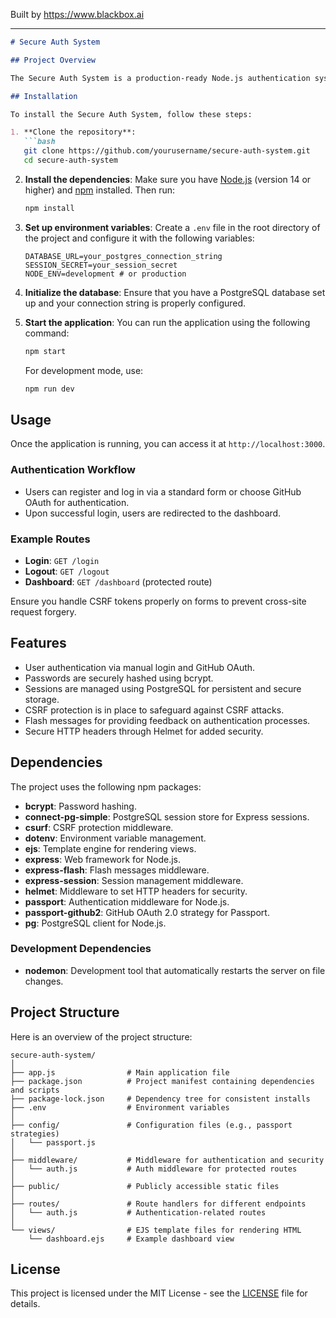 
Built by https://www.blackbox.ai

---

```markdown
# Secure Auth System

## Project Overview

The Secure Auth System is a production-ready Node.js authentication system that supports both manual logins and GitHub OAuth to enhance your application's security. It employs best practices for managing user sessions, including CSRF protection and password hashing.

## Installation

To install the Secure Auth System, follow these steps:

1. **Clone the repository**:
   ```bash
   git clone https://github.com/yourusername/secure-auth-system.git
   cd secure-auth-system
   ```

2. **Install the dependencies**:
   Make sure you have [Node.js](https://nodejs.org/) (version 14 or higher) and [npm](https://www.npmjs.com/get-npm) installed. Then run:
   ```bash
   npm install
   ```

3. **Set up environment variables**:
   Create a `.env` file in the root directory of the project and configure it with the following variables:
   ```plaintext
   DATABASE_URL=your_postgres_connection_string
   SESSION_SECRET=your_session_secret
   NODE_ENV=development # or production
   ```

4. **Initialize the database**:
   Ensure that you have a PostgreSQL database set up and your connection string is properly configured.

5. **Start the application**:
   You can run the application using the following command:
   ```bash
   npm start
   ```
   For development mode, use:
   ```bash
   npm run dev
   ```

## Usage

Once the application is running, you can access it at `http://localhost:3000`. 

### Authentication Workflow

- Users can register and log in via a standard form or choose GitHub OAuth for authentication.
- Upon successful login, users are redirected to the dashboard.

### Example Routes
- **Login**: `GET /login` 
- **Logout**: `GET /logout`
- **Dashboard**: `GET /dashboard` (protected route)

Ensure you handle CSRF tokens properly on forms to prevent cross-site request forgery.

## Features

- User authentication via manual login and GitHub OAuth.
- Passwords are securely hashed using bcrypt.
- Sessions are managed using PostgreSQL for persistent and secure storage.
- CSRF protection is in place to safeguard against CSRF attacks.
- Flash messages for providing feedback on authentication processes.
- Secure HTTP headers through Helmet for added security.

## Dependencies

The project uses the following npm packages:

- **bcrypt**: Password hashing.
- **connect-pg-simple**: PostgreSQL session store for Express sessions.
- **csurf**: CSRF protection middleware.
- **dotenv**: Environment variable management.
- **ejs**: Template engine for rendering views.
- **express**: Web framework for Node.js.
- **express-flash**: Flash messages middleware.
- **express-session**: Session management middleware.
- **helmet**: Middleware to set HTTP headers for security.
- **passport**: Authentication middleware for Node.js.
- **passport-github2**: GitHub OAuth 2.0 strategy for Passport.
- **pg**: PostgreSQL client for Node.js.

### Development Dependencies

- **nodemon**: Development tool that automatically restarts the server on file changes.

## Project Structure

Here is an overview of the project structure:

```
secure-auth-system/
│
├── app.js                # Main application file
├── package.json          # Project manifest containing dependencies and scripts
├── package-lock.json     # Dependency tree for consistent installs
├── .env                  # Environment variables
│
├── config/               # Configuration files (e.g., passport strategies)
│   └── passport.js       
│
├── middleware/           # Middleware for authentication and security
│   └── auth.js           # Auth middleware for protected routes
│
├── public/               # Publicly accessible static files
│
├── routes/               # Route handlers for different endpoints
│   └── auth.js           # Authentication-related routes
│
└── views/                # EJS template files for rendering HTML
    └── dashboard.ejs     # Example dashboard view
```

## License

This project is licensed under the MIT License - see the [LICENSE](LICENSE) file for details.
```